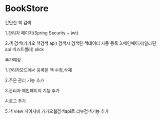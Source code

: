 # BookStore

간단한 책 검색

1.관리자 페이지(Spring Security + jwt)

2.책 검색(카카오 책검색 api)
검색시 검색된 책데이터 자동 등록
3.메인페이지(알라딘api 베스트셀러) slick

추가예정

1.관리자모드에서 등록된 책 수정,삭제

2.주문 관리 기능 추가

3.관리자 메인페이지 기능 추가

4.로그 추가

5.책 view 페이지에 카카오웹검색api로 리뷰검색기능 추가
